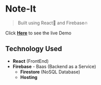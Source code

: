# Note-It

> Built using React🚀 and Firebase🔥

Click [**Here**](https://noteit-ed2e5.web.app/) to see the live Demo

## Technology Used

- **React** (FrontEnd)
- **Firebase** - Baas (Backend as a Service)
  - **Firestore** (NoSQL Database)
  - **Hosting**
